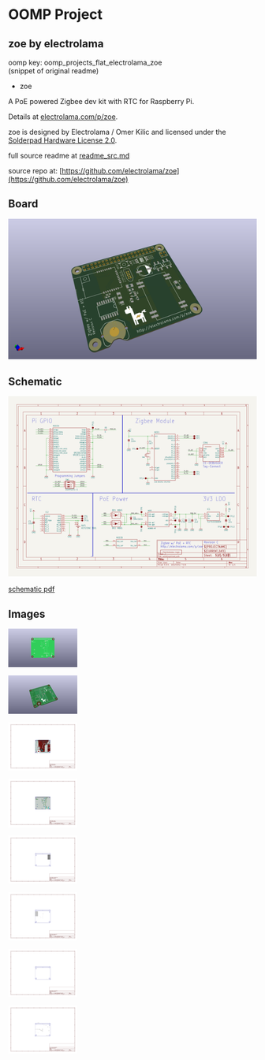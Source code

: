 # OOMP Project  
## zoe  by electrolama  
  
oomp key: oomp_projects_flat_electrolama_zoe  
(snippet of original readme)  
  
- zoe  
  
A PoE powered Zigbee dev kit with RTC for Raspberry Pi.  
  
Details at [electrolama.com/p/zoe](https://electrolama.com/projects/zoe).  
  
zoe is designed by Electrolama / Omer Kilic and licensed under the [Solderpad Hardware License 2.0](https://solderpad.org/licenses/SHL-2.0/).   
  
  full source readme at [readme_src.md](readme_src.md)  
  
source repo at: [https://github.com/electrolama/zoe](https://github.com/electrolama/zoe)  
## Board  
  
[![working_3d.png](working_3d_600.png)](working_3d.png)  
## Schematic  
  
[![working_schematic.png](working_schematic_600.png)](working_schematic.png)  
  
[schematic pdf](working_schematic.pdf)  
## Images  
  
[![working_3D_bottom.png](working_3D_bottom_140.png)](working_3D_bottom.png)  
  
[![working_3D_top.png](working_3D_top_140.png)](working_3D_top.png)  
  
[![working_assembly_page_01.png](working_assembly_page_01_140.png)](working_assembly_page_01.png)  
  
[![working_assembly_page_02.png](working_assembly_page_02_140.png)](working_assembly_page_02.png)  
  
[![working_assembly_page_03.png](working_assembly_page_03_140.png)](working_assembly_page_03.png)  
  
[![working_assembly_page_04.png](working_assembly_page_04_140.png)](working_assembly_page_04.png)  
  
[![working_assembly_page_05.png](working_assembly_page_05_140.png)](working_assembly_page_05.png)  
  
[![working_assembly_page_06.png](working_assembly_page_06_140.png)](working_assembly_page_06.png)  
